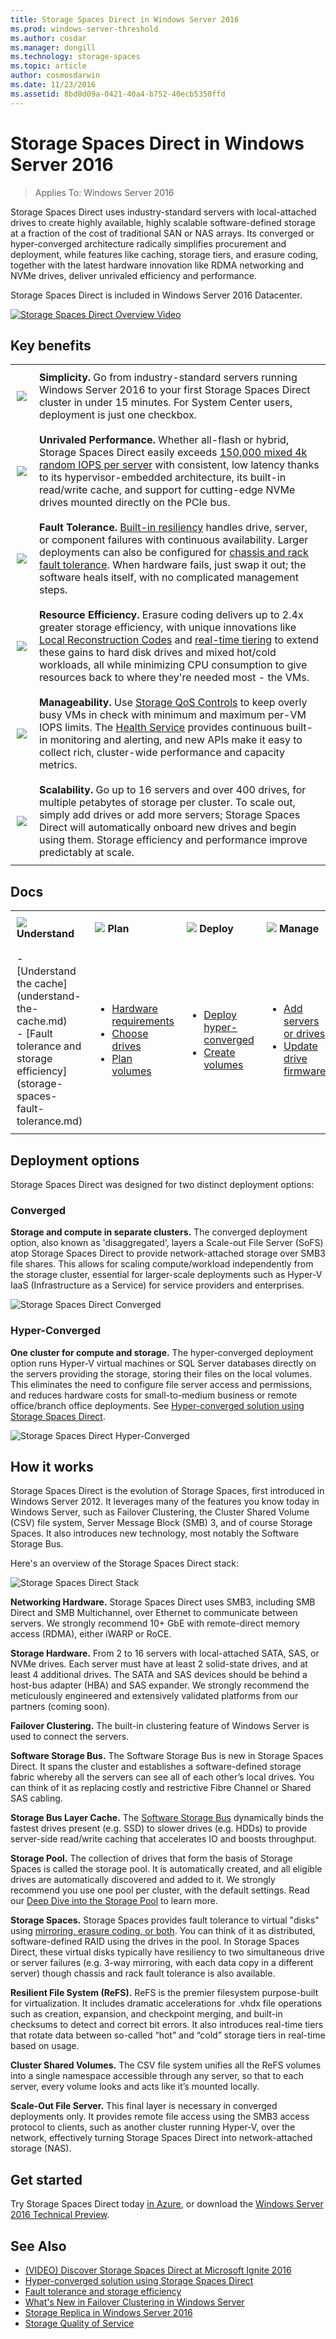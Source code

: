 ```yaml
---
title: Storage Spaces Direct in Windows Server 2016
ms.prod: windows-server-threshold
ms.author: cosdar
ms.manager: dongill
ms.technology: storage-spaces
ms.topic: article
author: cosmosdarwin
ms.date: 11/23/2016
ms.assetid: 8bd0d09a-0421-40a4-b752-40ecb5350ffd
---
```

# Storage Spaces Direct in Windows Server 2016
>Applies To: Windows Server 2016

Storage Spaces Direct uses industry-standard servers with local-attached drives to create highly available, highly scalable software-defined storage at a fraction of the cost of traditional SAN or NAS arrays. Its converged or hyper-converged architecture radically simplifies procurement and deployment, while features like caching, storage tiers, and erasure coding, together with the latest hardware innovation like RDMA networking and NVMe drives, deliver unrivaled efficiency and performance.

Storage Spaces Direct is included in Windows Server 2016 Datacenter.

[![Storage Spaces Direct Overview Video](media/Storage-Spaces-Direct-in-Windows-Server-2016/storage-spaces-direct-video-thumbnail.png)](https://www.youtube.com/embed/raeUiNtMk0E)

## Key benefits

<table>
	<tr style="border: 0;">
		<td style="padding: 10px; border: 0;">
			<img src="media/storage-spaces-direct-in-windows-server-2016/simplicity-icon.png">
		</td>
		<td style="padding: 10px; border: 0;">
			<b>Simplicity.</b> Go from industry-standard servers running Windows Server 2016 to your first Storage Spaces Direct cluster in under 15 minutes. For System Center users, deployment is just one checkbox.
		</td>
	</tr>
	<tr style="border: 0;">
		<td style="padding: 10px; border: 0;">
			<img src="media/storage-spaces-direct-in-windows-server-2016/performance-icon.png">
		</td>
		<td style="padding: 10px; border: 0;">
			<b>Unrivaled Performance.</b> Whether all-flash or hybrid, Storage Spaces Direct easily exceeds <a href="https://blogs.technet.microsoft.com/filecab/2016/07/26/storage-iops-update-with-storage-spaces-direct/">150,000 mixed 4k random IOPS per server</a> with consistent, low latency thanks to its hypervisor-embedded architecture, its built-in read/write cache, and support for cutting-edge NVMe drives mounted directly on the PCIe bus.
		</td>
	</tr>
	<tr style="border: 0;">
		<td style="padding: 10px; border: 0;">
			<img src="media/storage-spaces-direct-in-windows-server-2016/fault-tolerance-icon.png">
		</td>
		<td style="padding: 10px; border: 0;">
			<b>Fault Tolerance. </b><a href="storage-spaces-fault-tolerance.md">Built-in resiliency</a> handles drive, server, or component failures with continuous availability. Larger deployments can also be configured for <a href="../../failover-clustering/fault-domains.md">chassis and rack fault tolerance</a>. When hardware fails, just swap it out; the software heals itself, with no complicated management steps.
		</td>
	</tr>
	<tr style="border: 0;">
		<td style="padding: 10px; border: 0;">
			<img src="media/storage-spaces-direct-in-windows-server-2016/efficiency-icon.png">
		</td>
		<td style="padding: 10px; border: 0;">
			<b>Resource Efficiency.</b> Erasure coding delivers up to 2.4x greater storage efficiency, with unique innovations like <a href="https://www.microsoft.com/en-us/research/publication/erasure-coding-in-windows-azure-storage/">Local Reconstruction Codes</a> and <a href="https://blogs.technet.microsoft.com/filecab/2016/03/25/storage-spaces-direct-in-technical-preview-4/">real-time tiering</a> to extend these gains to hard disk drives and mixed hot/cold workloads, all while minimizing CPU consumption to give resources back to where they're needed most - the VMs.
		</td>
	</tr>
	<tr style="border: 0;">
		<td style="padding: 10px; border: 0;">
			<img src="media/storage-spaces-direct-in-windows-server-2016/manageability-icon.png">
		</td>
		<td style="padding: 10px; border: 0;">
			<b>Manageability.</b> Use <a href="../storage-qos/storage-qos-overview.md">Storage QoS Controls</a> to keep overly busy VMs in check with minimum and maximum per-VM IOPS limits. The <a href="../../failover-clustering/health-service-overview.md">Health Service</a> provides continuous built-in monitoring and alerting, and new APIs make it easy to collect rich, cluster-wide performance and capacity metrics.
		</td>
	</tr>
	<tr style="border: 0;">
		<td style="padding: 10px; border: 0;">
			<img src="media/storage-spaces-direct-in-windows-server-2016/scalability-icon.png">
		</td>
		<td style="padding: 10px; border: 0;">
			<b>Scalability.</b> Go up to 16 servers and over 400 drives, for multiple petabytes of storage per cluster. To scale out, simply add drives or add more servers; Storage Spaces Direct will automatically onboard new drives and begin using them. Storage efficiency and performance improve predictably at scale.
		</td>
	</tr>
</table>

## Docs

<table>
	<tr style="border: 0;">
		<td style="padding: 10px; border: 0; width=25%">
			<img src="media/Storage-Spaces-Direct-in-Windows-Server-2016/understand.png">
			<strong>Understand</strong>
		</td>
		<td style="padding: 10px; border: 0; width=25%">
			<img src="media/Storage-Spaces-Direct-in-Windows-Server-2016/plan.png">
			<strong>Plan</strong>
		</td>
		<td style="padding: 10px; border: 0; width=25%">
			<img src="media/Storage-Spaces-Direct-in-Windows-Server-2016/deploy.png">
			<strong>Deploy</strong>
		</td>
		<td style="padding: 10px; border: 0; width=25%">
			<img src="media/Storage-Spaces-Direct-in-Windows-Server-2016/manage.png">
			<strong>Manage</strong>
		</td>
	</tr>
	<tr style="border: 0;">
		<td style="padding: 10px; border: 0; width=25%">
			- [Understand the cache](understand-the-cache.md) <br />
			- [Fault tolerance and storage efficiency](storage-spaces-fault-tolerance.md) <br />
		</td>
		<td style="padding: 10px; border: 0; width=25%">
			<ul>
			  <li><a href="https://technet.microsoft.com/windows-server-docs/storage/storage-spaces/storage-spaces-direct-hardware-requirements">Hardware requirements</a></li>
			  <li><a href="https://technet.microsoft.com/windows-server-docs/storage/storage-spaces/choosing-drives-and-resiliency-types">Choose drives</a></li>
			  <li><a href="https://technet.microsoft.com/windows-server-docs/storage/storage-spaces/plan-volumes">Plan volumes</a></li>
		</ul>
		</td>
		<td style="padding: 10px; border: 0; width=25%">
			<ul>
			  <li><a href="https://technet.microsoft.com/windows-server-docs/storage/storage-spaces/hyper-converged-solution-using-storage-spaces-direct">Deploy hyper-converged</a></li>
			  <li><a href="https://technet.microsoft.com/windows-server-docs/storage/storage-spaces/create-volumes">Create volumes</a></li>
			</ul>
		</td>
		<td style="padding: 10px; border: 0; width=25%">
			<ul>
			  <li><a href="https://technet.microsoft.com/windows-server-docs/storage/storage-spaces/add-node">Add servers or drives</a></li>
			  <li><a href="https://technet.microsoft.com/windows-server-docs/storage/storage-spaces/update-firmware">Update drive firmware</a></li>
			</ul>
		</td>
	</tr>
</table>

## Deployment options

Storage Spaces Direct was designed for two distinct deployment options:

### Converged

**Storage and compute in separate clusters.** The converged deployment option, also known as 'disaggregated', layers a Scale-out File Server (SoFS) atop Storage Spaces Direct to provide network-attached storage over SMB3 file shares. This allows for scaling compute/workload independently from the storage cluster, essential for larger-scale deployments such as Hyper-V IaaS (Infrastructure as a Service) for service providers and enterprises.

![Storage Spaces Direct Converged](media/storage-spaces-direct-in-windows-server-2016/converged-minimal.png)

### Hyper-Converged

**One cluster for compute and storage.** The hyper-converged deployment option runs Hyper-V virtual machines or SQL Server databases directly on the servers providing the storage, storing their files on the local volumes. This eliminates the need to configure file server access and permissions, and reduces hardware costs for small-to-medium business or remote office/branch office deployments. See [Hyper-converged solution using Storage Spaces Direct](hyper-converged-solution-using-storage-spaces-direct.md).

![Storage Spaces Direct Hyper-Converged](media/storage-spaces-direct-in-windows-server-2016/hyper-converged-minimal.png)

## How it works

Storage Spaces Direct is the evolution of Storage Spaces, first introduced in Windows Server 2012. It leverages many of the features you know today in Windows Server, such as Failover Clustering, the Cluster Shared Volume (CSV) file system, Server Message Block (SMB) 3, and of course Storage Spaces. It also introduces new technology, most notably the Software Storage Bus.

Here's an overview of the Storage Spaces Direct stack:

![Storage Spaces Direct Stack](media/storage-spaces-direct-in-windows-server-2016/converged-full-stack.png)

**Networking Hardware.** Storage Spaces Direct uses SMB3, including SMB Direct and SMB Multichannel, over Ethernet to communicate between servers. We strongly recommend 10+ GbE with remote-direct memory access (RDMA), either iWARP or RoCE.

**Storage Hardware.** From 2 to 16 servers with local-attached SATA, SAS, or NVMe drives. Each server must have at least 2 solid-state drives, and at least 4 additional drives. The SATA and SAS devices should be behind a host-bus adapter (HBA) and SAS expander. We strongly recommend the meticulously engineered and extensively validated platforms from our partners (coming soon).

**Failover Clustering.** The built-in clustering feature of Windows Server is used to connect the servers.

**Software Storage Bus.** The Software Storage Bus is new in Storage Spaces Direct. It spans the cluster and establishes a software-defined storage fabric whereby all the servers can see all of each other’s local drives. You can think of it as replacing costly and restrictive Fibre Channel or Shared SAS cabling.

**Storage Bus Layer Cache.** The [Software Storage Bus](software-storage-bus-overview.md) dynamically binds the fastest drives present (e.g. SSD) to slower drives (e.g. HDDs) to provide server-side read/write caching that accelerates IO and boosts throughput.

**Storage Pool.** The collection of drives that form the basis of Storage Spaces is called the storage pool. It is automatically created, and all eligible drives are automatically discovered and added to it. We strongly recommend you use one pool per cluster, with the default settings. Read our [Deep Dive into the Storage Pool](https://blogs.technet.microsoft.com/filecab/2016/11/21/deep-dive-pool-in-spaces-direct/) to learn more.

**Storage Spaces.** Storage Spaces provides fault tolerance to virtual "disks" using [mirroring, erasure coding, or both](storage-spaces-fault-tolerance.md). You can think of it as distributed, software-defined RAID using the drives in the pool. In Storage Spaces Direct, these virtual disks typically have resiliency to two simultaneous drive or server failures (e.g. 3-way mirroring, with each data copy in a different server) though chassis and rack fault tolerance is also available.

**Resilient File System (ReFS).** ReFS is the premier filesystem purpose-built for virtualization. It includes dramatic accelerations for .vhdx file operations such as creation, expansion, and checkpoint merging, and built-in checksums to detect and correct bit errors. It also introduces real-time tiers that rotate data between so-called “hot” and “cold” storage tiers in real-time based on usage.

**Cluster Shared Volumes.** The CSV file system unifies all the ReFS volumes into a single namespace accessible through any server, so that to each server, every volume looks and acts like it’s mounted locally.

**Scale-Out File Server.** This final layer is necessary in converged deployments only. It provides remote file access using the SMB3 access protocol to clients, such as another cluster running Hyper-V, over the network, effectively turning Storage Spaces Direct into network-attached storage (NAS).

## Get started

Try Storage Spaces Direct today [in Azure](https://blogs.technet.microsoft.com/filecab/2016/05/05/s2dazuretp5/), or download the [Windows Server 2016 Technical Preview](https://www.microsoft.com/en-us/evalcenter/evaluate-windows-server-technical-preview).

## See Also  
-   [(VIDEO) Discover Storage Spaces Direct at Microsoft Ignite 2016](https://www.youtube.com/watch?v=-LK2ViRGbWs)
-   [Hyper-converged solution using Storage Spaces Direct](hyper-converged-solution-using-storage-spaces-direct.md)
-   [Fault tolerance and storage efficiency](storage-spaces-fault-tolerance.md)
-   [What's New in Failover Clustering in Windows Server](../../failover-clustering/whats-new-in-failover-clustering.md)  
-   [Storage Replica in Windows Server 2016](../storage-replica/storage-replica-overview.md)  
-   [Storage Quality of Service](../storage-qos/storage-qos-overview.md)

